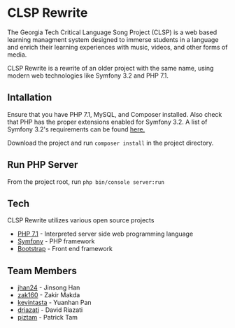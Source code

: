 # CLSP Rewrite

The Georgia Tech Critical Language Song Project (CLSP) is a web based learning managment system designed to immerse students in a language and enrich their learning experiences with music, videos, and other forms of media.

CLSP Rewrite is a rewrite of an older project with the same name, using modern web technologies like Symfony 3.2 and PHP 7.1.

## Intallation
Ensure that you have PHP 7.1, MySQL, and Composer installed. Also check that PHP has the proper extensions enabled for Symfony 3.2. A list of Symfony 3.2's requirements can be found [here.](http://symfony.com/doc/current/reference/requirements.html)

Download the project and run `composer install` in the project directory.

## Run PHP Server

From the project root, run `php bin/console server:run`

## Tech

CLSP Rewrite utilizes various open source projects

- [PHP 7.1] - Interpreted server side web programming language
- [Symfony] - PHP framework
- [Bootstrap] - Front end framework



## Team Members

- [jhan24] - Jinsong Han
- [zak160] - Zakir Makda
- [kevintasta] - Yuanhan Pan
- [driazati] - David Riazati
- [pjztam] - Patrick Tam


[PHP 7.1]:<http://php.net/>
[Symfony]:<https://symfony.com/>
[Bootstrap]:<http://getbootstrap.com/>
[pjztam]:<https://github.com/pjztam>
[driazati]:<https://github.com/driazati>
[kevintasta]:<https://github.com/kevintasta>
[zak160]:<https://github.com/zak160>
[jhan24]:<https://github.com/jhan24>

